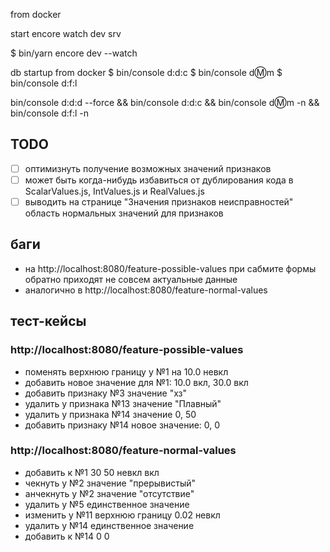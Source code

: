 from docker

start encore watch dev srv

$ bin/yarn encore dev --watch


db startup
from docker
$ bin/console d:d:c
$ bin/console d:m:m
$ bin/console d:f:l

bin/console d:d:d --force && bin/console d:d:c && bin/console d:m:m -n && bin/console d:f:l -n

## TODO

- [ ] оптимизнуть получение возможных значений признаков
- [ ] может быть когда-нибудь избавиться от дублирования кода в ScalarValues.js, IntValues.js и RealValues.js
- [ ] выводить на странице "Значения признаков неисправностей" область нормальных значений для признаков
## баги

- на http://localhost:8080/feature-possible-values при сабмите формы обратно приходят не совсем актуальные данные
- аналогично в http://localhost:8080/feature-normal-values


## тест-кейсы

### http://localhost:8080/feature-possible-values

- поменять верхнюю границу у №1 на 10.0 невкл
- добавить новое значение для №1: 10.0 вкл, 30.0 вкл
- добавить признаку №3 значение "хз"
- удалить у признака №13 значение "Плавный"
- удалить у признака №14 значение 0, 50
- добавить признаку №14 новое значение: 0, 0

### http://localhost:8080/feature-normal-values

- добавить к №1 30 50 невкл вкл
- чекнуть у №2 значение "прерывистый"
- анчекнуть у №2 значение "отсутствие"
- удалить у №5 единственное значение
- изменить у №11 верхнюю границу 0.02 невкл
- удалить у №14 единственное значение
- добавить к №14 0 0
